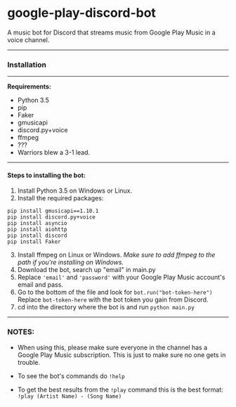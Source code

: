# google-play-discord-bot
A music bot for Discord that streams music from Google Play Music in a voice channel.

---
### Installation
---

**Requirements:**
* Python 3.5
* pip
* Faker
* gmusicapi
* discord.py+voice
* ffmpeg
* ???
* Warriors blew a 3-1 lead.

---
#### Steps to installing the bot:
1. Install Python 3.5 on Windows or Linux.
2. Install the required packages:
```
pip install gmusicapi==1.10.1
pip install discord.py+voice
pip install asyncio
pip install aiohttp
pip install discord
pip install Faker
```

3. Install ffmpeg on Linux or Windows. *Make sure to add ffmpeg to the path if you're installing on Windows.*
4. Download the bot, search up "email" in main.py
5. Replace ```'email'``` and ```'password'``` with your Google Play Music account's email and pass.
6. Go to the bottom of the file and look for ```bot.run("bot-token-here")``` Replace ```bot-token-here``` with the bot token you gain from Discord.
7. cd into the directory where the bot is and run ```python main.py```

---
### NOTES: 

* When using this, please make sure everyone in the channel has a Google Play Music subscription. This is just to make sure no one gets in trouble.

* To see the bot's commands do ```!help```

* To get the best results from the ```!play``` command this is the best format: ```!play (Artist Name) - (Song Name)```

